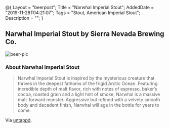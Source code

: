 @{
 Layout = "beerpost";
 Title = "Narwhal Imperial Stout";
 AddedDate = "2019-11-28T04:21:07";
 Tags = "Stout, American Imperial Stout";
 Description = "";
 }
 

## Narwhal Imperial Stout by Sierra Nevada Brewing Co.

![beer-pic]

### About Narwhal Imperial Stout

> Narwhal Imperial Stout is inspired by the mysterious creature that thrives in the deepest fathoms of the frigid Arctic Ocean. Featuring incredible depth of malt flavor, rich with notes of espresso, baker’s cocoa, roasted grain and a light hint of smoke, Narwhal is a massive malt-forward monster. Aggressive but refined with a velvety smooth body and decadent finish, Narwhal will age in the bottle for years to come.

Via [untappd][untappd-url].

[untappd-url]: <https://untappd.com//b/sierra-nevada-brewing-co-narwhal-imperial-stout/263666>
[beer-pic]: https://jasonpowley.com/assets/img/2019-11-28-narwhal-imperial-stout.jpeg "Narwhal Imperial Stout by Sierra Nevada Brewing Co."
